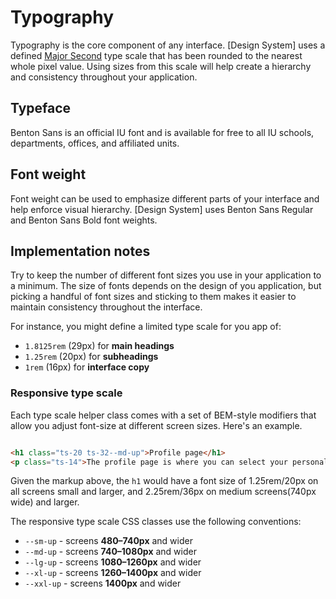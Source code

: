 # Typography

Typography is the core component of any interface. [Design System] uses a defined [Major Second](http://type-scale.com/?size=16&scale=1.125&text=A%20Visual%20Type%20Scale&webfont=Libre+Baskerville&font-family=%27Libre%20Baskerville%27,%20serif&font-weight=400&font-family-headers=&font-weight-headers=inherit&background-color=white&font-color=#333) type scale that has been rounded to the nearest whole pixel value. Using sizes from this scale will help create a hierarchy and consistency throughout your application.

## Typeface

Benton Sans is an official IU font and is available for free to all IU schools, departments, offices, and affiliated units.

## Font weight

Font weight can be used to emphasize different parts of your interface and help enforce visual hierarchy. [Design System] uses Benton Sans Regular and Benton Sans Bold font weights.

## Implementation notes
Try to keep the number of different font sizes you use in your application to a minimum. The size of fonts depends on the design of you application, but picking a handful of font sizes and sticking to them makes it easier to maintain consistency throughout the interface.

For instance, you might define a limited type scale for you app of:

- `1.8125rem` (29px) for **main headings**
- `1.25rem` (20px) for **subheadings**
- `1rem` (16px) for **interface copy**

### Responsive type scale

Each type scale helper class comes with a set of BEM-style modifiers that allow you adjust font-size at different screen sizes. Here's an example.

```html

<h1 class="ts-20 ts-32--md-up">Profile page</h1>
<p class="ts-14">The profile page is where you can select your personal settings.</p>

```

Given the markup above, the `h1` would have a font size of 1.25rem/20px on all screens small and larger, and 2.25rem/36px on medium screens(740px wide) and larger.

The responsive type scale CSS classes use the following conventions:

- `--sm-up` - screens **480–740px** and wider
- `--md-up` - screens **740–1080px** and wider
- `--lg-up` - screens **1080–1260px** and wider
- `--xl-up` - screens **1260–1400px** and wider
- `--xxl-up` - screens **1400px** and wider
